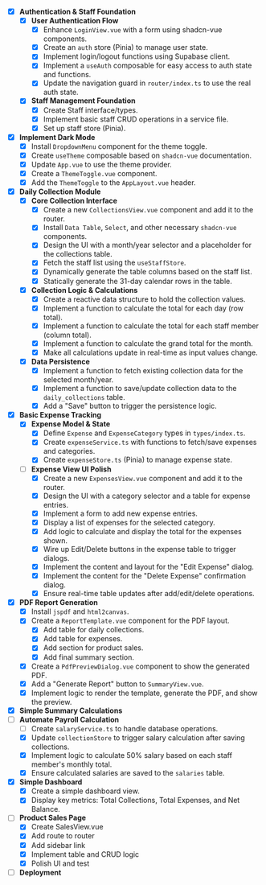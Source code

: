 - [x] **Authentication & Staff Foundation**
    - [x] **User Authentication Flow**
        - [x] Enhance `LoginView.vue` with a form using shadcn-vue components.
        - [x] Create an `auth` store (Pinia) to manage user state.
        - [x] Implement login/logout functions using Supabase client.
        - [x] Implement a `useAuth` composable for easy access to auth state and functions.
        - [x] Update the navigation guard in `router/index.ts` to use the real auth state.
    - [x] **Staff Management Foundation**
        - [x] Create Staff interface/types.
        - [x] Implement basic staff CRUD operations in a service file.
        - [x] Set up staff store (Pinia).
- [x] **Implement Dark Mode**
    - [x] Install `DropdownMenu` component for the theme toggle.
    - [x] Create `useTheme` composable based on `shadcn-vue` documentation.
    - [x] Update `App.vue` to use the theme provider.
    - [x] Create a `ThemeToggle.vue` component.
    - [x] Add the `ThemeToggle` to the `AppLayout.vue` header.
- [x] **Daily Collection Module**
    - [x] **Core Collection Interface**
        - [x] Create a new `CollectionsView.vue` component and add it to the router.
        - [x] Install `Data Table`, `Select`, and other necessary `shadcn-vue` components.
        - [x] Design the UI with a month/year selector and a placeholder for the collections table.
        - [x] Fetch the staff list using the `useStaffStore`.
        - [x] Dynamically generate the table columns based on the staff list.
        - [x] Statically generate the 31-day calendar rows in the table.
    - [x] **Collection Logic & Calculations**
        - [x] Create a reactive data structure to hold the collection values.
        - [x] Implement a function to calculate the total for each day (row total).
        - [x] Implement a function to calculate the total for each staff member (column total).
        - [x] Implement a function to calculate the grand total for the month.
        - [x] Make all calculations update in real-time as input values change.
    - [x] **Data Persistence**
        - [x] Implement a function to fetch existing collection data for the selected month/year.
        - [x] Implement a function to save/update collection data to the `daily_collections` table.
        - [x] Add a "Save" button to trigger the persistence logic.
- [x] **Basic Expense Tracking**
    - [x] **Expense Model & State**
        - [x] Define `Expense` and `ExpenseCategory` types in `types/index.ts`.
        - [x] Create `expenseService.ts` with functions to fetch/save expenses and categories.
        - [x] Create `expenseStore.ts` (Pinia) to manage expense state.
    - [ ] **Expense View UI Polish**
        - [x] Create a new `ExpensesView.vue` component and add it to the router.
        - [x] Design the UI with a category selector and a table for expense entries.
        - [x] Implement a form to add new expense entries.
        - [x] Display a list of expenses for the selected category.
        - [x] Add logic to calculate and display the total for the expenses shown.
        - [x] Wire up Edit/Delete buttons in the expense table to trigger dialogs.
        - [x] Implement the content and layout for the "Edit Expense" dialog.
        - [x] Implement the content for the "Delete Expense" confirmation dialog.
        - [x] Ensure real-time table updates after add/edit/delete operations.
- [x] **PDF Report Generation**
  - [x] Install `jspdf` and `html2canvas`.
  - [x] Create a `ReportTemplate.vue` component for the PDF layout.
    - [x] Add table for daily collections.
    - [x] Add table for expenses.
    - [x] Add section for product sales.
    - [x] Add final summary section.
  - [x] Create a `PdfPreviewDialog.vue` component to show the generated PDF.
  - [x] Add a "Generate Report" button to `SummaryView.vue`.
  - [x] Implement logic to render the template, generate the PDF, and show the preview.
- [x] **Simple Summary Calculations**
- [ ] **Automate Payroll Calculation**
  - [ ] Create `salaryService.ts` to handle database operations.
  - [x] Update `collectionStore` to trigger salary calculation after saving collections.
  - [x] Implement logic to calculate 50% salary based on each staff member's monthly total.
  - [x] Ensure calculated salaries are saved to the `salaries` table.

- [x] **Simple Dashboard**
  - [x] Create a simple dashboard view.
  - [x] Display key metrics: Total Collections, Total Expenses, and Net Balance.
- [ ] **Product Sales Page**
    - [x] Create SalesView.vue
    - [x] Add route to router
    - [x] Add sidebar link
    - [x] Implement table and CRUD logic
    - [x] Polish UI and test
- [ ] **Deployment**